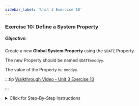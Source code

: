 ```yaml
---
sidebar_label: 'Unit 3 Exercise 10'
---
```


### Exercise 10: Define a System Property

##### Objective:

Create a new **Global System Property** using the ```$DATE``` Property.

The new Property should be named ```$DATEmmddyy```.

The value of the Property is: ```mmddyy```.

<!--
<div>
<video width="320" height="240" controls>
  <source src="videobasic/U3E10.mp4" type="video/mp4"></source>
Your browser does not support the video tag.
</video>
</div>
-->

:::tip [Walkthrough Video - Unit 3 Exercise 10](../static/videobasic/U3E10.mp4)

:::

<details>

<summary>Click for Step-By-Step Instructions</summary>

1.	Under the **Administration topic**, Double-Click on **Global Properties**. 
2.	Click the **Select Global Property** drop-down menu select ```$DATE```.
3.	Click the **Copy** Button (top right) or press Ctrl+Insert
4.	Keep ```$DATE``` in the name but append the format you’d like to use.   
    * Example: ```$DATEmmddyy```
5.	Click the **OK** button.
6.	Change the **Value** to the date format you specified in the name.
7.	Click the **Save** button on the Global Properties toolbar. 
8.	Close the **Global Properties** tab.

</details>
